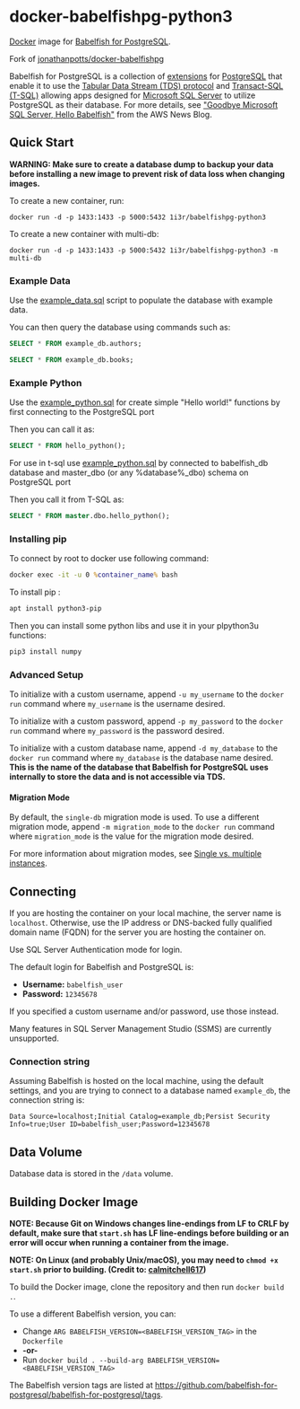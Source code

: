 # docker-babelfishpg-python3
[Docker](https://www.docker.com/) image for [Babelfish for PostgreSQL](https://babelfishpg.org/).

Fork of [jonathanpotts/docker-babelfishpg](https://github.com/jonathanpotts/docker-babelfishpg)


Babelfish for PostgreSQL is a collection of [extensions](https://github.com/babelfish-for-postgresql/babelfish_extensions) for [PostgreSQL](https://www.postgresql.org/) that enable it to use the [Tabular Data Stream (TDS) protocol](https://docs.microsoft.com/openspecs/windows_protocols/ms-tds) and [Transact-SQL (T-SQL)](https://docs.microsoft.com/sql/t-sql/language-reference) allowing apps designed for [Microsoft SQL Server](https://docs.microsoft.com/sql/sql-server) to utilize PostgreSQL as their database. For more details, see ["Goodbye Microsoft SQL Server, Hello Babelfish"](https://aws.amazon.com/blogs/aws/goodbye-microsoft-sql-server-hello-babelfish/) from the AWS News Blog.

## Quick Start

**WARNING: Make sure to create a database dump to backup your data before installing a new image to prevent risk of data loss when changing images.**

To create a new container, run:

`docker run -d -p 1433:1433 -p 5000:5432 1i3r/babelfishpg-python3`

To create a new container with multi-db:

`docker run -d -p 1433:1433 -p 5000:5432 1i3r/babelfishpg-python3 -m multi-db`

### Example Data

Use the [example_data.sql](https://github.com/ArchaicLier/docker-babelfishpg-python3/blob/main/example_data.sql) script to populate the database with example data.

You can then query the database using commands such as:

```sql
SELECT * FROM example_db.authors;
```

```sql
SELECT * FROM example_db.books;
```

### Example Python

Use the [example_python.sql](https://github.com/ArchaicLier/docker-babelfishpg-python3/blob/main/example_python.sql) for create simple "Hello world!" functions by first connecting to the PostgreSQL port

Then you can call it as:

```sql
SELECT * FROM hello_python();
```

For use in t-sql use [example_python.sql](https://github.com/ArchaicLier/docker-babelfishpg-python3/blob/main/example_python.sql) by connected to babelfish_db database and master_dbo (or any %database%_dbo) schema on PostgreSQL port

Then you call it from T-SQL as:
```sql
SELECT * FROM master.dbo.hello_python();
```

### Installing pip

To connect by root to docker use following command:

```cmd
docker exec -it -u 0 %container_name% bash
```

To install pip :

```sh
apt install python3-pip
```

Then you can install some python libs and use it in your plpython3u functions:

```sh
pip3 install numpy
```

### Advanced Setup

To initialize with a custom username, append `-u my_username` to the `docker run` command where `my_username` is the username desired.

To initialize with a custom password, append `-p my_password` to the `docker run` command where `my_password` is the password desired.

To initialize with a custom database name, append `-d my_database` to the `docker run` command where `my_database` is the database name desired. **This is the name of the database that Babelfish for PostgreSQL uses internally to store the data and is not accessible via TDS.**

#### Migration Mode

By default, the `single-db` migration mode is used.
To use a different migration mode, append `-m migration_mode` to the `docker run` command where `migration_mode` is the value for the migration mode desired.

For more information about migration modes, see [Single vs. multiple instances](https://babelfishpg.org/docs/installation/single-multiple/).

## Connecting

If you are hosting the container on your local machine, the server name is `localhost`. Otherwise, use the IP address or DNS-backed fully qualified domain name (FQDN) for the server you are hosting the container on.

Use SQL Server Authentication mode for login.

The default login for Babelfish and PostgreSQL is:

* **Username:** `babelfish_user`
* **Password:** `12345678`

If you specified a custom username and/or password, use those instead.

Many features in SQL Server Management Studio (SSMS) are currently unsupported.

### Connection string

Assuming Babelfish is hosted on the local machine, using the default settings, and you are trying to connect to a database named `example_db`, the connection string is:

`Data Source=localhost;Initial Catalog=example_db;Persist Security Info=true;User ID=babelfish_user;Password=12345678`

## Data Volume 

Database data is stored in the `/data` volume.

## Building Docker Image 

**NOTE: Because Git on Windows changes line-endings from LF to CRLF by default, make sure that `start.sh` has LF line-endings before building or an error will occur when running a container from the image.**

**NOTE: On Linux (and probably Unix/macOS), you may need to `chmod +x start.sh` prior to building. (Credit to: [calmitchell617](https://github.com/calmitchell617))**

To build the Docker image, clone the repository and then run `docker build .`.

To use a different Babelfish version, you can:
 * Change `ARG BABELFISH_VERSION=<BABELFISH_VERSION_TAG>` in the `Dockerfile`
 * **-or-**
 * Run `docker build . --build-arg BABELFISH_VERSION=<BABELFISH_VERSION_TAG>`

The Babelfish version tags are listed at https://github.com/babelfish-for-postgresql/babelfish-for-postgresql/tags.
